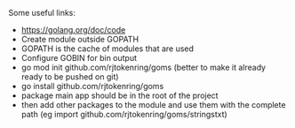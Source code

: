 
Some useful links:
 - https://golang.org/doc/code
 - Create module outside GOPATH
 - GOPATH is the cache of modules that are used
 - Configure GOBIN for bin output
 - go mod init github.com/rjtokenring/goms (better to make it already ready to be pushed on git)
 - go install github.com/rjtokenring/goms
 - package main app should be in the root of the project
 - then add other packages to the module and use them with the complete path (eg import github.com/rjtokenring/goms/stringstxt)
